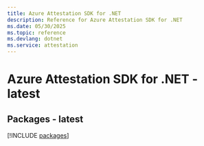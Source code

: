 ```yaml
---
title: Azure Attestation SDK for .NET
description: Reference for Azure Attestation SDK for .NET
ms.date: 05/30/2025
ms.topic: reference
ms.devlang: dotnet
ms.service: attestation
---
```

# Azure Attestation SDK for .NET - latest
## Packages - latest
[!INCLUDE [packages](attestation-index.md)]
